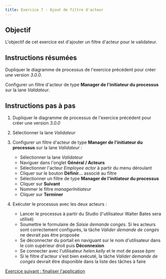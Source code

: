 ```yaml
---
title: Exercice 7 - Ajout de filtre d'acteur
---
```


## Objectif

L'objectif de cet exercice est d'ajouter un filtre d'acteur pour le validateur.

## Instructions résumées

Dupliquer le diagramme de processus de l'exercice précédent pour créer une version *3.0.0*.

Configurer un filtre d'acteur de type **Manager de l'initiateur du processus** sur la lane *Validateur*.

## Instructions pas à pas

1. Dupliquer le diagramme de processus de l'exercice précédent pour créer une version *3.0.0*

1. Sélectionner la lane *Validateur*

1. Configurer un filtre d'acteur de type **Manager de l'initiateur du processus** sur la lane *Validateur* :
   - Sélectionner la lane *Validateur*
   - Naviguer dans l'onglet **Général / Acteurs**
   - Sélectionner l'acteur *Employee actor* à partir du menu déroulant
   - Cliquer sur le bouton **Définir...** associé au filtre
   - Sélectionner un filtre de type **Manager de l'initiateur du processus**
   - Cliquer sur **Suivant**
   - Nommer le filtre *managerInitiateur*
   - Cliquer sur **Terminer**

1. Exécuter le processus avec les deux acteurs :
   - Lancer le processus à partir du Studio (l'utilisateur Walter Bates sera utilisé)
   - Soumettre le formulaire de *Saisie demande congés*. Si les acteurs sont correctement configurés, la tâche *Valider demande de congés* ne devrait pas être proposée
   - Se déconnecter du portail en naviguant sur le nom d'utilisateur dans le coin supérieur droit puis **Déconnexion**
   - Se connecter avec l'utilisateur *helen.kelly* et le mot de passe *bpm*
   - Si le filtre d'acteur s'est bien exécuté, la tâche *Valider demande de congés* devrait être disponible dans la liste des tâches à faire

[Exercice suivant : finaliser l'application](08-applications.md)
